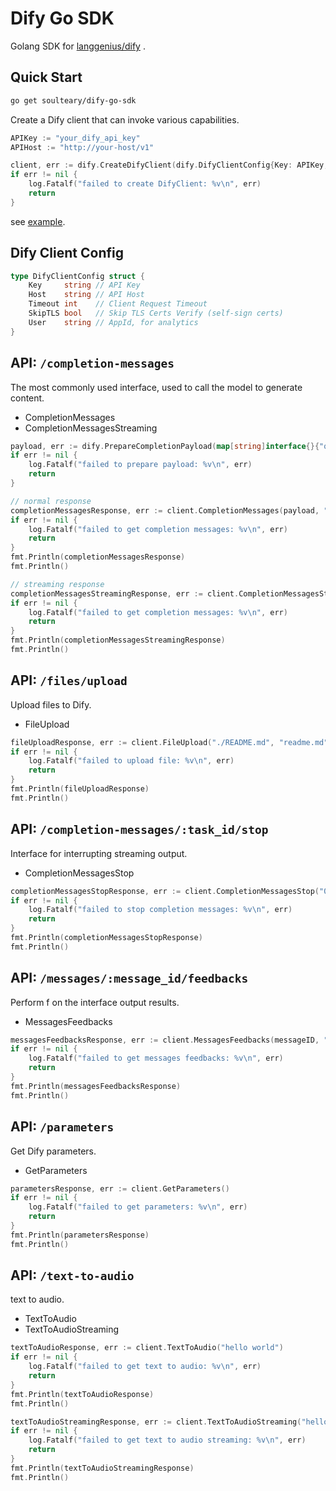 # Dify Go SDK

Golang SDK for [langgenius/dify](https://github.com/langgenius/dify) .

## Quick Start

```bash
go get soulteary/dify-go-sdk
```

Create a Dify client that can invoke various capabilities.

```go
APIKey := "your_dify_api_key"
APIHost := "http://your-host/v1"

client, err := dify.CreateDifyClient(dify.DifyClientConfig{Key: APIKey, Host: APIHost})
if err != nil {
    log.Fatalf("failed to create DifyClient: %v\n", err)
    return
}
```

see [example](./cmd/main.go).

## Dify Client Config

```go
type DifyClientConfig struct {
	Key     string // API Key
	Host    string // API Host
	Timeout int    // Client Request Timeout
	SkipTLS bool   // Skip TLS Certs Verify (self-sign certs)
	User    string // AppId, for analytics
}
```

## API: `/completion-messages`

The most commonly used interface, used to call the model to generate content.

- CompletionMessages
- CompletionMessagesStreaming

```go
payload, err := dify.PrepareCompletionPayload(map[string]interface{}{"query": "hey"})
if err != nil {
    log.Fatalf("failed to prepare payload: %v\n", err)
    return
}

// normal response
completionMessagesResponse, err := client.CompletionMessages(payload, "", nil)
if err != nil {
    log.Fatalf("failed to get completion messages: %v\n", err)
    return
}
fmt.Println(completionMessagesResponse)
fmt.Println()

// streaming response
completionMessagesStreamingResponse, err := client.CompletionMessagesStreaming(payload, "", nil)
if err != nil {
    log.Fatalf("failed to get completion messages: %v\n", err)
    return
}
fmt.Println(completionMessagesStreamingResponse)
fmt.Println()
```

## API: `/files/upload`

Upload files to Dify.

- FileUpload

```go
fileUploadResponse, err := client.FileUpload("./README.md", "readme.md")
if err != nil {
    log.Fatalf("failed to upload file: %v\n", err)
    return
}
fmt.Println(fileUploadResponse)
fmt.Println()
```

## API: `/completion-messages/:task_id/stop`

Interface for interrupting streaming output.

- CompletionMessagesStop

```go
completionMessagesStopResponse, err := client.CompletionMessagesStop("0d2bd315-d4de-476f-ad5e-faaa00d571ea")
if err != nil {
    log.Fatalf("failed to stop completion messages: %v\n", err)
    return
}
fmt.Println(completionMessagesStopResponse)
fmt.Println()
```

## API: `/messages/:message_id/feedbacks`

Perform f on the interface output results.

- MessagesFeedbacks

```go
messagesFeedbacksResponse, err := client.MessagesFeedbacks(messageID, "like")
if err != nil {
    log.Fatalf("failed to get messages feedbacks: %v\n", err)
    return
}
fmt.Println(messagesFeedbacksResponse)
fmt.Println()
```

## API: `/parameters`

Get Dify parameters.

- GetParameters

```go
parametersResponse, err := client.GetParameters()
if err != nil {
    log.Fatalf("failed to get parameters: %v\n", err)
    return
}
fmt.Println(parametersResponse)
fmt.Println()
```

## API: `/text-to-audio`

text to audio.

- TextToAudio
- TextToAudioStreaming

```go
textToAudioResponse, err := client.TextToAudio("hello world")
if err != nil {
    log.Fatalf("failed to get text to audio: %v\n", err)
    return
}
fmt.Println(textToAudioResponse)
fmt.Println()

textToAudioStreamingResponse, err := client.TextToAudioStreaming("hello world")
if err != nil {
    log.Fatalf("failed to get text to audio streaming: %v\n", err)
    return
}
fmt.Println(textToAudioStreamingResponse)
fmt.Println()
```
